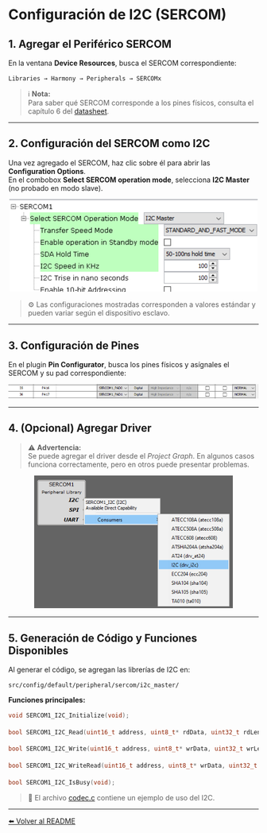 # Configuración de I2C (SERCOM)

## 1. Agregar el Periférico SERCOM

En la ventana **Device Resources**, busca el SERCOM correspondiente:

```
Libraries → Harmony → Peripherals → SERCOMx
```

> ℹ️ **Nota:**  
> Para saber qué SERCOM corresponde a los pines físicos, consulta el capítulo 6 del [datasheet](https://ww1.microchip.com/downloads/aemDocuments/documents/MCU32/ProductDocuments/DataSheets/SAM-D5x-E5x-Family-Data-Sheet-DS60001507.pdf).

---

## 2. Configuración del SERCOM como I2C

Una vez agregado el SERCOM, haz clic sobre él para abrir las **Configuration Options**.  
En el combobox **Select SERCOM operation mode**, selecciona **I2C Master** (no probado en modo slave).

<div align="center">
	<img src="images/i2c_config.png" alt="I2C config" width="500"/>
</div>

> ⚙️ Las configuraciones mostradas corresponden a valores estándar y pueden variar según el dispositivo esclavo.

---

## 3. Configuración de Pines

En el plugin **Pin Configurator**, busca los pines físicos y asígnales el SERCOM y su pad correspondiente:

<div align="center">
	<img src="images/i2c_pines.png" alt="I2C pines" width="900"/>
</div>

---

## 4. (Opcional) Agregar Driver

> ⚠️ **Advertencia:**  
> Se puede agregar el driver desde el *Project Graph*. En algunos casos funciona correctamente, pero en otros puede presentar problemas.

<div align="center">
	<img src="images/i2c_drv.png" alt="I2C driver" width="400"/>
</div>

---

## 5. Generación de Código y Funciones Disponibles

Al generar el código, se agregan las librerías de I2C en:

```
src/config/default/peripheral/sercom/i2c_master/
```

**Funciones principales:**

```c
void SERCOM1_I2C_Initialize(void);

bool SERCOM1_I2C_Read(uint16_t address, uint8_t* rdData, uint32_t rdLength);

bool SERCOM1_I2C_Write(uint16_t address, uint8_t* wrData, uint32_t wrLength);

bool SERCOM1_I2C_WriteRead(uint16_t address, uint8_t* wrData, uint32_t wrLength, uint8_t* rdData, uint32_t rdLength);

bool SERCOM1_I2C_IsBusy(void);
```

> 📄 El archivo [codec.c](./../src/codec.c) contiene un ejemplo de uso del I2C.

---

[⬅️ Volver al README](./../README.md)